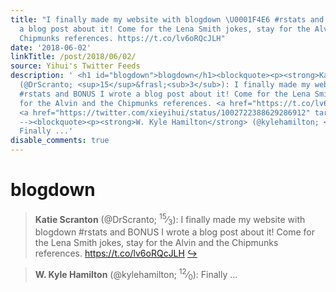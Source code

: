 ```yaml
---
title: "I finally made my website with blogdown \U0001F4E6 #rstats and BONUS I wrote
  a blog post about it! Come for the Lena Smith jokes, stay for the Alvin and the
  Chipmunks references. https://t.co/lv6oRQcJLH"
date: '2018-06-02'
linkTitle: /post/2018/06/02/
source: Yihui's Twitter Feeds
description: ' <h1 id="blogdown">blogdown</h1><blockquote><p><strong>Katie Scranton</strong>
  (@DrScranto; <sup>15</sup>&frasl;<sub>3</sub>): I finally made my website with blogdown
  #rstats and BONUS I wrote a blog post about it! Come for the Lena Smith jokes, stay
  for the Alvin and the Chipmunks references. <a href="https://t.co/lv6oRQcJLH" target="_blank">https://t.co/lv6oRQcJLH</a>
  <a href="https://twitter.com/xieyihui/status/1002722388629286912" target="_blank">&#8618;</a></p></blockquote><!--
  --><blockquote><p><strong>W. Kyle Hamilton</strong> (@kylehamilton; <sup>12</sup>&frasl;<sub>0</sub>):
  Finally ...'
disable_comments: true
---
```

 <h1 id="blogdown">blogdown</h1><blockquote><p><strong>Katie Scranton</strong> (@DrScranto; <sup>15</sup>&frasl;<sub>3</sub>): I finally made my website with blogdown #rstats and BONUS I wrote a blog post about it! Come for the Lena Smith jokes, stay for the Alvin and the Chipmunks references. <a href="https://t.co/lv6oRQcJLH" target="_blank">https://t.co/lv6oRQcJLH</a> <a href="https://twitter.com/xieyihui/status/1002722388629286912" target="_blank">&#8618;</a></p></blockquote><!-- --><blockquote><p><strong>W. Kyle Hamilton</strong> (@kylehamilton; <sup>12</sup>&frasl;<sub>0</sub>): Finally ...